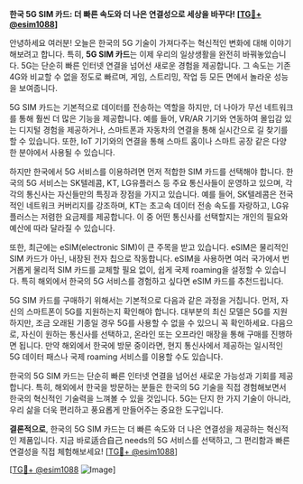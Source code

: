 **한국 5G SIM 카드: 더 빠른 속도와 더 나은 연결성으로 세상을 바꾸다! [[TG💪+ @esim1088](https://t.me/s/esim1088)]**

안녕하세요 여러분! 오늘은 한국의 5G 기술이 가져다주는 혁신적인 변화에 대해 이야기해보려고 합니다. 특히, **5G SIM 카드**는 이제 우리의 일상생활을 완전히 바꿔놓았습니다. 5G는 단순히 빠른 인터넷 연결을 넘어선 새로운 경험을 제공합니다. 그 속도는 기존 4G와 비교할 수 없을 정도로 빠르며, 게임, 스트리밍, 작업 등 모든 면에서 놀라운 성능을 보여줍니다.

5G SIM 카드는 기본적으로 데이터를 전송하는 역할을 하지만, 더 나아가 무선 네트워크를 통해 훨씬 더 많은 기능을 제공합니다. 예를 들어, VR/AR 기기와 연동하여 몰입감 있는 디지털 경험을 제공하거나, 스마트폰과 자동차의 연결을 통해 실시간으로 길 찾기를 할 수 있습니다. 또한, IoT 기기와의 연결을 통해 스마트 홈이나 스마트 공장 같은 다양한 분야에서 사용될 수 있습니다.

하지만 한국에서 5G 서비스를 이용하려면 먼저 적합한 SIM 카드를 선택해야 합니다. 한국의 5G 서비스는 SK텔레콤, KT, LG유플러스 등 주요 통신사들이 운영하고 있으며, 각각의 통신사는 자신들만의 특징과 장점을 가지고 있습니다. 예를 들어, SK텔레콤은 전국적인 네트워크 커버리지를 강조하며, KT는 초고속 데이터 전송 속도를 자랑하고, LG유플러스는 저렴한 요금제를 제공합니다. 이 중 어떤 통신사를 선택할지는 개인의 필요와 예산에 따라 달라질 수 있습니다.

또한, 최근에는 eSIM(electronic SIM)이 큰 주목을 받고 있습니다. eSIM은 물리적인 SIM 카드가 아닌, 내장된 전자 칩으로 작동합니다. eSIM을 사용하면 여러 국가에서 번거롭게 물리적 SIM 카드를 교체할 필요 없이, 쉽게 국제 roaming을 설정할 수 있습니다. 특히 해외에서 한국의 5G 서비스를 경험하고 싶다면 eSIM 카드를 추천드립니다.

5G SIM 카드를 구매하기 위해서는 기본적으로 다음과 같은 과정을 거칩니다. 먼저, 자신의 스마트폰이 5G를 지원하는지 확인해야 합니다. 대부분의 최신 모델은 5G를 지원하지만, 조금 오래된 기종일 경우 5G를 사용할 수 없을 수 있으니 꼭 확인하세요. 다음으로, 자신이 원하는 통신사를 선택하고, 온라인 또는 오프라인 매장을 통해 구매를 진행하면 됩니다. 만약 해외에서 한국에 방문 중이라면, 현지 통신사에서 제공하는 일시적인 5G 데이터 패스나 국제 roaming 서비스를 이용할 수도 있습니다.

한국의 5G SIM 카드는 단순히 빠른 인터넷 연결을 넘어선 새로운 가능성과 기회를 제공합니다. 특히, 해외에서 한국을 방문하는 분들은 한국의 5G 기술을 직접 경험해보면서 한국의 혁신적인 기술력을 느껴볼 수 있을 것입니다. 5G는 단지 한 가지 기술이 아니라, 우리 삶을 더욱 편리하고 풍요롭게 만들어주는 중요한 도구입니다.

**결론적으로**, 한국의 5G SIM 카드는 더 빠른 속도와 더 나은 연결성을 제공하는 혁신적인 제품입니다. 지금 바로适合自己 needs의 5G 서비스를 선택하고, 그 편리함과 빠른 연결성을 직접 체험해보세요! [[TG💪+ @esim1088](https://t.me/s/esim1088)]

[[TG💪+ @esim1088](https://t.me/s/esim1088) ![Image](https://i.postimg.cc/Y0z9fWf4/image.png)]